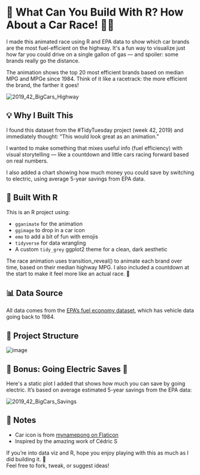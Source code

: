 # 🚗 What Can You Build With R? How About a Car Race! 🚗🏁

I made this animated race using R and EPA data to show which car brands are the most fuel-efficient on the highway. It's a fun way to visualize just how far you could drive on a single gallon of gas — and spoiler: some brands really go the distance.

The animation shows the top 20 most efficient brands based on median MPG and MPGe since 1984. Think of it like a racetrack: the more efficient the brand, the farther it goes!

![2019_42_BigCars_Highway](https://github.com/user-attachments/assets/6ed154db-28b1-4821-ae84-8ac5ea3ece57)


## 💡 Why I Built This

I found this dataset from the #TidyTuesday project (week 42, 2019) and immediately thought: “This would look great as an animation.”

I wanted to make something that mixes useful info (fuel efficiency) with visual storytelling — like a countdown and little cars racing forward based on real numbers.

I also added a chart showing how much money you could save by switching to electric, using average 5-year savings from EPA data.



## 🔧 Built With R

This is an R project using:

- `gganimate` for the animation  
- `ggimage` to drop in a car icon  
- `emo` to add a bit of fun with emojis  
- `tidyverse` for data wrangling  
- A custom `tidy_grey` ggplot2 theme for a clean, dark aesthetic  

The race animation uses transition_reveal() to animate each brand over time, based on their median highway MPG. I also included a countdown at the start to make it feel more like an actual race. 🏁



## 📊 Data Source

All data comes from the [EPA’s fuel economy dataset](https://www.fueleconomy.gov/feg/download.shtml), which has vehicle data going back to 1984.


## 📁 Project Structure

![image](https://github.com/user-attachments/assets/bf9b5cad-aaaf-4ee2-84e7-bac4eae4438f)



## 🔋 Bonus: Going Electric Saves 💸

Here's a static plot I added that shows how much you can save by going electric. It’s based on average estimated 5-year savings from the EPA data:

![2019_42_BigCars_Savings](https://github.com/user-attachments/assets/f677cfa5-0bdf-476c-8066-023bb1eb9f78)



## 📝 Notes

- Car icon is from [mynamepong on Flaticon](https://www.flaticon.com/authors/mynamepong)  
- Inspired by the amazing work of Cédric S



If you’re into data viz and R, hope you enjoy playing with this as much as I did building it. 🚀  
Feel free to fork, tweak, or suggest ideas!



